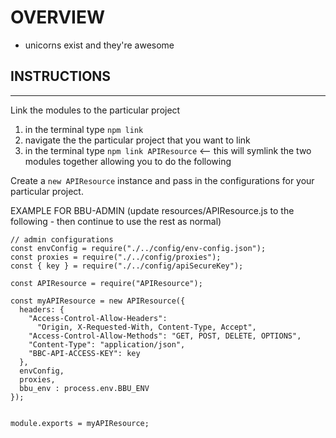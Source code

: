 # OVERVIEW

- unicorns exist and they're awesome

## INSTRUCTIONS

---

Link the modules to the particular project

1. in the terminal type `npm link`
2. navigate the the particular project that you want to link
3. in the terminal type `npm link APIResource` <-- this will symlink the two modules together allowing you to do the following

Create a `new APIResource` instance and pass in the configurations for your particular project.

EXAMPLE FOR BBU-ADMIN (update resources/APIResource.js to the following - then continue to use the rest as normal)

```
// admin configurations
const envConfig = require("./../config/env-config.json");
const proxies = require("./../config/proxies");
const { key } = require("./../config/apiSecureKey");

const APIResource = require("APIResource");

const myAPIResource = new APIResource({
  headers: {
    "Access-Control-Allow-Headers":
      "Origin, X-Requested-With, Content-Type, Accept",
    "Access-Control-Allow-Methods": "GET, POST, DELETE, OPTIONS",
    "Content-Type": "application/json",
    "BBC-API-ACCESS-KEY": key
  },
  envConfig,
  proxies,
  bbu_env : process.env.BBU_ENV
});


module.exports = myAPIResource;
```

